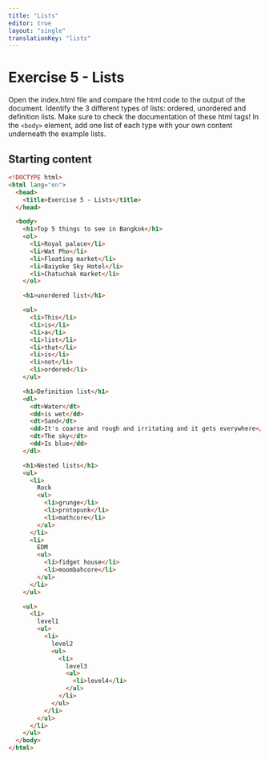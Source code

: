 ```yaml
---
title: "Lists"
editor: true
layout: "single"
translationKey: "lists"
---
```


# Exercise 5 - Lists

Open the index.html file and compare the html code to the output of the document. 
Identify the 3 different types of lists: ordered, unordered and definition lists. Make sure to check the documentation of these html tags!
In the `<body>` element, add one list of each type with your own content underneath the example lists.

## Starting content

```html
<!DOCTYPE html>
<html lang="en">
  <head>
    <title>Exercise 5 - Lists</title>
  </head>

  <body>
    <h1>Top 5 things to see in Bangkok</h1>
    <ol>
      <li>Royal palace</li>
      <li>Wat Pho</li>
      <li>Floating market</li>
      <li>Baiyoke Sky Hotel</li>
      <li>Chatuchak market</li>
    </ol>

    <h1>unordered list</h1>

    <ul>
      <li>This</li>
      <li>is</li>
      <li>a</li>
      <li>list</li>
      <li>that</li>
      <li>is</li>
      <li>not</li>
      <li>ordered</li>
    </ul>

    <h1>Definition list</h1>
    <dl>
      <dt>Water</dt>
      <dd>is wet</dd>
      <dt>Sand</dt>
      <dd>It's coarse and rough and irritating and it gets everywhere</dd>
      <dt>The sky</dt>
      <dd>Is blue</dd>
    </dl>

    <h1>Nested lists</h1>
    <ul>
      <li>
        Rock
        <ul>
          <li>grunge</li>
          <li>protopunk</li>
          <li>mathcore</li>
        </ul>
      </li>
      <li>
        EDM
        <ul>
          <li>fidget house</li>
          <li>moombahcore</li>
        </ul>
      </li>
    </ul>

    <ul>
      <li>
        level1
        <ul>
          <li>
            level2
            <ul>
              <li>
                level3
                <ul>
                  <li>level4</li>
                </ul>
              </li>
            </ul>
          </li>
        </ul>
      </li>
    </ul>
  </body>
</html>

```
